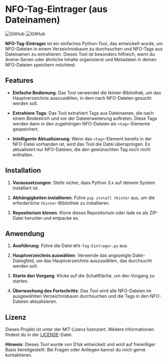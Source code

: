 # NFO-Tag-Eintrager (aus Dateinamen)

![GitHub](https://img.shields.io/badge/python-3.x-blue.svg)
![GitHub](https://img.shields.io/badge/license-MIT-green)

**NFO-Tag-Eintrager** ist ein einfaches Python-Tool, das entwickelt wurde, um NFO-Dateien in einem Verzeichnisbaum zu durchsuchen und NFO-Tags aus Dateinamen zu extrahieren. Dieses Tool ist besonders hilfreich, wenn du Anime-Serien oder ähnliche Inhalte organisierst und Metadaten in deinen NFO-Dateien speichern möchtest.

## Features

- **Einfache Bedienung**: Das Tool verwendet die tkinter-Bibliothek, um das Hauptverzeichnis auszuwählen, in dem nach NFO-Dateien gesucht werden soll.

- **Extrahiere Tags**: Das Tool extrahiert Tags aus Dateinamen, die nach einem Bindestrich und vor der Dateierweiterung auftreten. Diese Tags werden dann in den zugehörigen NFO-Dateien als `<tag>`-Elemente gespeichert.

- **Intelligente Aktualisierung**: Wenn das `<tag>`-Element bereits in der NFO-Datei vorhanden ist, wird das Tool die Datei überspringen. Es aktualisiert nur NFO-Dateien, die den gewünschten Tag noch nicht enthalten.

## Installation

1. **Voraussetzungen**: Stelle sicher, dass Python 3.x auf deinem System installiert ist.

2. **Abhängigkeiten installieren**: Führe `pip install tkinter` aus, um die erforderliche `tkinter`-Bibliothek zu installieren.

3. **Repositorium klonen**: Klone dieses Repositorium oder lade es als ZIP-Datei herunter und entpacke es.

## Anwendung

1. **Ausführung**: Führe die Datei `NFO-Tag-Eintrager.py` aus.

2. **Hauptverzeichnis auswählen**: Verwende das angezeigte Datei-Dialogfeld, um das Hauptverzeichnis auszuwählen, das durchsucht werden soll.

3. **Starte den Vorgang**: Klicke auf die Schaltfläche, um den Vorgang zu starten.

4. **Überwachung des Fortschritts**: Das Tool wird alle NFO-Dateien im ausgewählten Verzeichnisbaum durchsuchen und die Tags in den NFO-Dateien aktualisieren.

## Lizenz

Dieses Projekt ist unter der MIT-Lizenz lizenziert. Weitere Informationen findest du in der [LICENSE](LICENSE)-Datei.

**Hinweis**: Dieses Tool wurde von D1sk entwickelt und wird auf freiwilliger Basis bereitgestellt. Bei Fragen oder Anliegen kannst du mich gerne kontaktieren.



